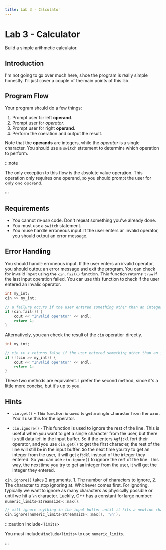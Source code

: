 ```yaml
---
title: Lab 3 - Calculator
---
```


# Lab 3 - Calculator

Build a simple arithmetic calculator.

## Introduction

I'm not going to go over much here, since the program is really simple honestly. I'll just cover a couple of the main points of this lab.

## Program Flow

Your program should do a few things:

1. Prompt user for left **operand**.
2. Prompt user for *operator*.
3. Prompt user for right **operand**.
4. Perform the operation and output the result.

Note that the **operands** are integers, while the *operator* is a single character. You should use a `switch` statement to determine which operation to perform.

:::note

The only exception to this flow is the absolute value operation. This operation only requires one operand, so you should prompt the user for only one operand.

:::

## Requirements

- You cannot *re-use* code. Don't repeat something you've already done.
- You must use a `switch` statement.
- You muse handle erroneous input. If the user enters an invalid operator, you should output an error message.

## Error Handling

You should handle erroneous input. If the user enters an invalid operator, you should output an error message and exit the program. You can check for invalid input using the `cin.fail()` function. This function returns `true` if the last input operation failed. You can use this function to check if the user entered an invalid operator.

```cpp
int my_int;
cin >> my_int;

// a failure occurs if the user entered something other than an integer
if (cin.fail()) {
    cout << "Invalid operator" << endl;
    return 1;
}
```

Alternatively, you can check the result of the `cin` operation directly.

```cpp
int my_int;

// cin >> x returns false if the user entered something other than an integer
if (!(cin >> my_int)) {
    cout << "Invalid operator" << endl;
    return 1;
}
```

These two methods are equivalent. I prefer the second method, since it's a little more concise, but it's up to you.

## Hints

- `cin.get()` - This function is used to get a single character from the user. You'll use this for the operator.

- `cin.ignore()` - This function is used to ignore the rest of the line. This is useful when you want to get a single character from the user, but there is still data left in the input buffer. So if the enters `Agfjdkl` fort their operator, and you use `cin.get()` to get the first character, the rest of the line will still be in the input buffer. So the next time you try to get an integer from the user, it will get `gfjdkl` instead of the integer they entered. So you can use `cin.ignore()` to ignore the rest of the line. This way, the next time you try to get an integer from the user, it will get the integer they entered.

`cin.ignore()` takes 2 arguments. 1. The number of characters to ignore, 2. The character to stop ignoring at. Whichever comes first. For ignoring, typically we want to ignore as many characters as physically possible or until we hit a `\n` character. Luckily, C++ has a constant for large number: `numeric_limits<streamsize>::max()`.

```cpp
// will ignore anything in the input buffer until it hits a newline character
cin.ignore(numeric_limits<streamsize>::max(), '\n');
```

:::caution Include `<limits>`

You must include `#include<limits>` to use `numeric_limits`.

:::